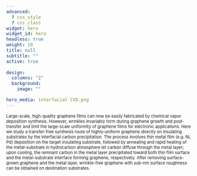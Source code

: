 ```yaml
---
advanced:
  ? css_style
  ? css_class
widget: hero
widget_id: hero
headless: true
weight: 10
title: null
subtitle: ""
active: true
    
design:
  columns: "2"
  background:
    image: ""

hero_media: interfacial CVD.png
---
```

<span style="font-size: 0.8em; line-height: normal;">Large-scale, high-quality graphene films can now be easily fabricated by chemical vapor deposition synthesis. However, wrinkles invariably form during graphene growth and post-transfer and limit the large-scale uniformity of graphene films for electronic applications. Here we study a transfer-free synthesis route of highly-uniform graphene directly on insulating substrates by the interfacial carbon precipitation. The process involves thin metal film (e.g. Ni, Pd) deposition on the target insulating substrate, followed by annealing and rapid heating of the metal-substrate in hydrocarbon atmosphere let carbon diffuse through the metal layer; upon cooling, the remnant carbon in the metal layer precipitated toward both thin film surface and the metal-substrate interface forming graphene, respectively. After removing surface-grown graphene and the metal layer, wrinkle-free graphene with sub-nm surface roughness can be obtained on destination substrates. </span>
